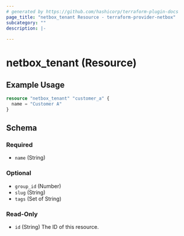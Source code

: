 ```yaml
---
# generated by https://github.com/hashicorp/terraform-plugin-docs
page_title: "netbox_tenant Resource - terraform-provider-netbox"
subcategory: ""
description: |-
  
---
```


# netbox_tenant (Resource)



## Example Usage

```terraform
resource "netbox_tenant" "customer_a" {
  name = "Customer A"
}
```

<!-- schema generated by tfplugindocs -->
## Schema

### Required

- `name` (String)

### Optional

- `group_id` (Number)
- `slug` (String)
- `tags` (Set of String)

### Read-Only

- `id` (String) The ID of this resource.


